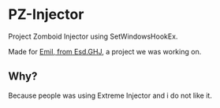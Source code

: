 # PZ-Injector
Project Zomboid Injector using SetWindowsHookEx.

Made for [Emil, from Esd.GHJ](https://github.com/Emilprivate/Esd.GHJ/tree/main/Project%20Zomboid), a project we was working on.

## Why? 
Because people was using Extreme Injector and i do not like it.
